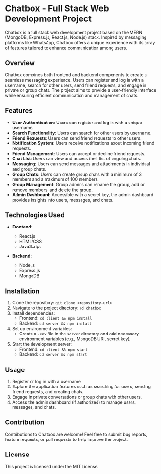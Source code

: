 # Chatbox - Full Stack Web Development Project

Chatbox is a full stack web development project based on the MERN (MongoDB, Express.js, React.js, Node.js) stack. Inspired by messaging platforms like WhatsApp, Chatbox offers a unique experience with its array of features tailored to enhance communication among users.

## Overview

Chatbox combines both frontend and backend components to create a seamless messaging experience. Users can register and log in with a username, search for other users, send friend requests, and engage in private or group chats. The project aims to provide a user-friendly interface while ensuring efficient communication and management of chats.

## Features

- **User Authentication**: Users can register and log in with a unique username.
- **Search Functionality**: Users can search for other users by username.
- **Friend Requests**: Users can send friend requests to other users.
- **Notification System**: Users receive notifications about incoming friend requests.
- **Friend Management**: Users can accept or decline friend requests.
- **Chat List**: Users can view and access their list of ongoing chats.
- **Messaging**: Users can send messages and attachments in individual and group chats.
- **Group Chats**: Users can create group chats with a minimum of 3 members and a maximum of 100 members.
- **Group Management**: Group admins can rename the group, add or remove members, and delete the group.
- **Admin Dashboard**: Accessible with a secret key, the admin dashboard provides insights into users, messages, and chats.

## Technologies Used

- **Frontend**:
  - React.js
  - HTML/CSS
  - JavaScript

- **Backend**:
  - Node.js
  - Express.js
  - MongoDB

## Installation

1. Clone the repository: `git clone <repository-url>`
2. Navigate to the project directory: `cd chatbox`
3. Install dependencies:
   - Frontend: `cd client && npm install`
   - Backend: `cd server && npm install`
4. Set up environment variables:
   - Create a `.env` file in the `server` directory and add necessary environment variables (e.g., MongoDB URI, secret key).
5. Start the development server:
   - Frontend: `cd client && npm start`
   - Backend: `cd server && npm start`

## Usage

1. Register or log in with a username.
2. Explore the application features such as searching for users, sending friend requests, and creating chats.
3. Engage in private conversations or group chats with other users.
4. Access the admin dashboard (if authorized) to manage users, messages, and chats.

## Contribution

Contributions to Chatbox are welcome! Feel free to submit bug reports, feature requests, or pull requests to help improve the project.

## License

This project is licensed under the MIT License.
